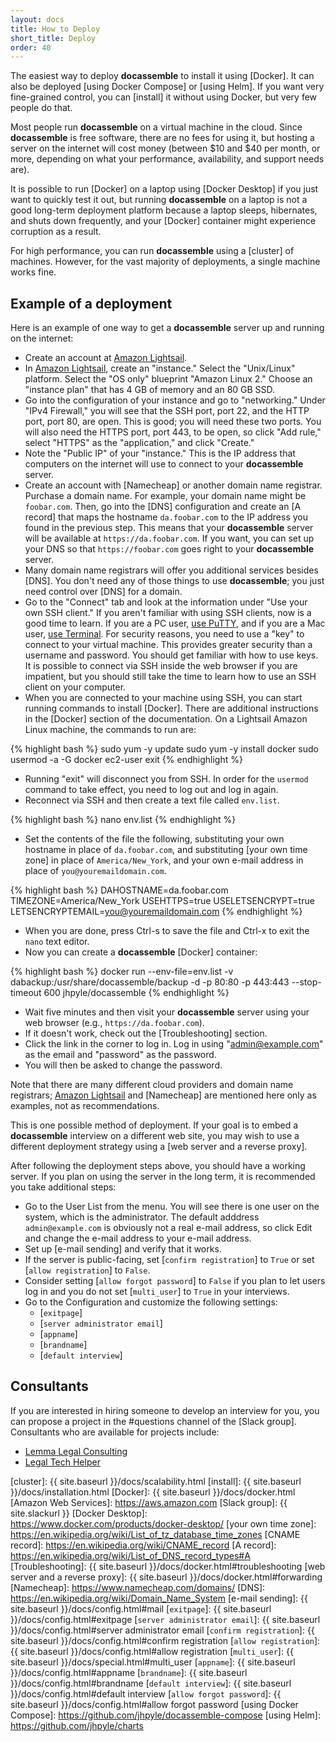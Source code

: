 ```yaml
---
layout: docs
title: How to Deploy
short_title: Deploy
order: 40
---
```


The easiest way to deploy **docassemble** to install it using
[Docker]. It can also be deployed [using Docker Compose] or [using
Helm]. If you want very fine-grained control, you can [install] it
without using Docker, but very few people do that.

Most people run **docassemble** on a virtual machine in the
cloud. Since **docassemble** is free software, there are no fees for
using it, but hosting a server on the internet will cost money
(between $10 and $40 per month, or more, depending on what your
performance, availability, and support needs are).

It is possible to run [Docker] on a laptop using [Docker Desktop] if
you just want to quickly test it out, but running **docassemble** on a
laptop is not a good long-term deployment platform because a laptop
sleeps, hibernates, and shuts down frequently, and your [Docker]
container might experience corruption as a result.

For high performance, you can run **docassemble** using a [cluster] of
machines. However, for the vast majority of deployments, a single
machine works fine.

## <a name="example"></a>Example of a deployment

Here is an example of one way to get a **docassemble** server up and
running on the internet:

* Create an account at [Amazon Lightsail].
* In [Amazon Lightsail], create an "instance." Select the
  "Unix/Linux" platform. Select the "OS only" blueprint "Amazon Linux
  2." Choose an "instance plan" that has 4 GB of memory and an 80 GB SSD.
* Go into the configuration of your instance and go to "networking."
  Under "IPv4 Firewall," you will see that the SSH port, port 22, and
  the HTTP port, port 80, are open. This is good; you will need these
  two ports. You will also need the HTTPS port, port 443, to be open,
  so click "Add rule," select "HTTPS" as the "application," and click
  "Create."
* Note the "Public IP" of your "instance." This is the IP address that
  computers on the internet will use to connect to your
  **docassemble** server.
* Create an account with [Namecheap] or another domain name
  registrar. Purchase a domain name. For example, your domain name
  might be `foobar.com`. Then, go into the [DNS] configuration and
  create an [A record] that maps the hostname `da.foobar.com` to the
  IP address you found in the previous step. This means that your
  **docassemble** server will be available at
  `https://da.foobar.com`. If you want, you can set up your DNS so
  that `https://foobar.com` goes right to your **docassemble** server.
* Many domain name registrars will offer you additional services
  besides [DNS]. You don't need any of those things to use
  **docassemble**; you just need control over [DNS] for a domain.
* Go to the "Connect" tab and look at the information under "Use your
  own SSH client." If you aren't familiar with using SSH clients, now
  is a good time to learn. If you are a PC user, [use PuTTY], and if
  you are a Mac user, [use Terminal]. For security reasons, you need
  to use a "key" to connect to your virtual machine. This provides
  greater security than a username and password. You should get
  familiar with how to use keys. It is possible to connect via SSH
  inside the web browser if you are impatient, but you should still
  take the time to learn how to use an SSH client on your computer.
* When you are connected to your machine using SSH, you can start
  running commands to install [Docker]. There are additional
  instructions in the [Docker] section of the documentation. On a
  Lightsail Amazon Linux machine, the commands to run are:

{% highlight bash %}
sudo yum -y update
sudo yum -y install docker
sudo usermod -a -G docker ec2-user
exit
{% endhighlight %}

* Running "exit" will disconnect you from SSH. In order for the `usermod`
  command to take effect, you need to log out and log in again.
* Reconnect via SSH and then create a text file called `env.list`.

{% highlight bash %}
nano env.list
{% endhighlight %}

* Set the contents of the file the following, substituting your own
hostname in place of `da.foobar.com`, and substituting [your own
time zone] in place of `America/New_York`, and your own e-mail address
in place of `you@youremaildomain.com`.

{% highlight bash %}
DAHOSTNAME=da.foobar.com
TIMEZONE=America/New_York
USEHTTPS=true
USELETSENCRYPT=true
LETSENCRYPTEMAIL=you@youremaildomain.com
{% endhighlight %}

* When you are done, press Ctrl-s to save the file and Ctrl-x to exit
  the `nano` text editor.
* Now you can create a **docassemble** [Docker] container:

{% highlight bash %}
docker run --env-file=env.list -v dabackup:/usr/share/docassemble/backup -d -p 80:80 -p 443:443 --stop-timeout 600 jhpyle/docassemble
{% endhighlight %}

* Wait five minutes and then visit your **docassemble** server using
  your web browser (e.g., `https://da.foobar.com`).
* If it doesn't work, check out the [Troubleshooting] section.
* Click the link in the corner to log in. Log in using
  "admin@example.com" as the email and "password" as the password.
* You will then be asked to change the password.

Note that there are many different cloud providers and domain name
registrars; [Amazon Lightsail] and [Namecheap] are mentioned here only
as examples, not as recommendations.

This is one possible method of deployment. If your goal is to embed a
**docassemble** interview on a different web site, you may wish to use
a different deployment strategy using a [web server and a reverse proxy].

After following the deployment steps above, you should have a working
server. If you plan on using the server in the long term, it is
recommended you take additional steps:

* Go to the User List from the menu. You will see there is one user on the
  system, which is the administrator. The default adddress
  `admin@example.com` is obviously not a real e-mail address, so click
  Edit and change the e-mail address to your e-mail address.
* Set up [e-mail sending] and verify that it works.
* If the server is public-facing, set [`confirm registration`] to
  `True` or set [`allow registration`] to `False`.
* Consider setting [`allow forgot password`] to `False` if you plan to
  let users log in and you do not set [`multi_user`] to `True` in your
  interviews.
* Go to the Configuration and customize the following settings:
  * [`exitpage`]
  * [`server administrator email`]
  * [`appname`]
  * [`brandname`]
  * [`default interview`]

## <a name="consultants"></a>Consultants

If you are interested in hiring someone to develop an interview for
you, you can propose a project in the #questions channel of the [Slack
group].  Consultants who are available for projects include:

* [Lemma Legal Consulting]
* [Legal Tech Helper]

[use Terminal]: https://lightsail.aws.amazon.com/ls/docs/en_us/articles/amazon-lightsail-ssh-using-terminal
[use PuTTY]: https://lightsail.aws.amazon.com/ls/docs/en_us/articles/lightsail-how-to-set-up-putty-to-connect-using-ssh
[Amazon Lightsail]: https://aws.amazon.com/lightsail/
[Lemma Legal Consulting]: https://lemmalegal.com
[Legal Tech Helper]: https://legaltechhelper.com.au
[cluster]: {{ site.baseurl }}/docs/scalability.html
[install]: {{ site.baseurl }}/docs/installation.html
[Docker]: {{ site.baseurl }}/docs/docker.html
[Amazon Web Services]: https://aws.amazon.com
[Slack group]: {{ site.slackurl }}
[Docker Desktop]: https://www.docker.com/products/docker-desktop/
[your own time zone]: https://en.wikipedia.org/wiki/List_of_tz_database_time_zones
[CNAME record]: https://en.wikipedia.org/wiki/CNAME_record
[A record]: https://en.wikipedia.org/wiki/List_of_DNS_record_types#A
[Troubleshooting]: {{ site.baseurl }}/docs/docker.html#troubleshooting
[web server and a reverse proxy]: {{ site.baseurl }}/docs/docker.html#forwarding
[Namecheap]: https://www.namecheap.com/domains/
[DNS]: https://en.wikipedia.org/wiki/Domain_Name_System
[e-mail sending]: {{ site.baseurl }}/docs/config.html#mail
[`exitpage`]: {{ site.baseurl }}/docs/config.html#exitpage
[`server administrator email`]: {{ site.baseurl }}/docs/config.html#server administrator email
[`confirm registration`]: {{ site.baseurl }}/docs/config.html#confirm registration
[`allow registration`]: {{ site.baseurl }}/docs/config.html#allow registration
[`multi_user`]: {{ site.baseurl }}/docs/special.html#multi_user
[`appname`]: {{ site.baseurl }}/docs/config.html#appname
[`brandname`]: {{ site.baseurl }}/docs/config.html#brandname
[`default interview`]: {{ site.baseurl }}/docs/config.html#default interview
[`allow forgot password`]: {{ site.baseurl }}/docs/config.html#allow forgot password
[using Docker Compose]: https://github.com/jhpyle/docassemble-compose
[using Helm]: https://github.com/jhpyle/charts
